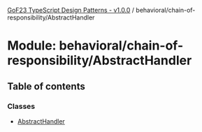 [GoF23 TypeScript Design Patterns - v1.0.0](../README.md) / behavioral/chain-of-responsibility/AbstractHandler

# Module: behavioral/chain-of-responsibility/AbstractHandler

## Table of contents

### Classes

- [AbstractHandler](../classes/behavioral_chain_of_responsibility_AbstractHandler.AbstractHandler.md)
